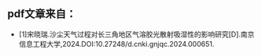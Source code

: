 ## pdf文章来自：
- [1]宋晓瑞.沙尘天气过程对长三角地区气溶胶光散射吸湿性的影响研究[D].南京信息工程大学,2024.DOI:10.27248/d.cnki.gnjqc.2024.000651.
